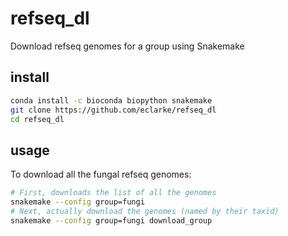 # refseq_dl
Download refseq genomes for a group using Snakemake

## install
```sh
conda install -c bioconda biopython snakemake
git clone https://github.com/eclarke/refseq_dl
cd refseq_dl
```

## usage
To download all the fungal refseq genomes:
```sh
# First, downloads the list of all the genomes
snakemake --config group=fungi
# Next, actually download the genomes (named by their taxid)
snakemake --config group=fungi download_group
```
